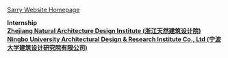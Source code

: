 [Sarry Website Homepage](https://steenblikrs.github.io/2021-Spring-Studio/students/Sarry/index)

<strong>Internship<strong>
  <br>
[Zhejiang Natural Architecture Design Institute (浙江天然建筑设计院)](http://www.zjtianran.com/)
<br>
[Ningbo University Architectural Design & Research Institute Co., Ltd (宁波大学建筑设计研究院有限公司)](http://www.nbuadi.com/index.php?lang=cn)
